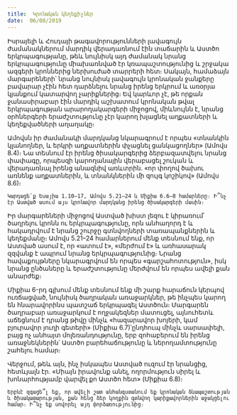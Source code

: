 ```yaml
---
title:  Կրոնական կեղեքիչներ
date:  06/08/2019
---
```


Իսրայելի և Հուդայի թագավորությունների լավագույն ժամանակներում մարդիկ վերադառնում էին տաճարին և Աստծո երկրպագությանը, թեև նույնիսկ այդ ժամանակ նրանց երկրպագությունը միախառնված էր կռապաշտությունից և շրջակա ազգերի կրոններից ներխուժած տարրերի հետ։ Սակայն, համաձայն մարգարեների՝ նրանց նույնիսկ լավագույն կրոնական ջանքերը բավարար չէին հետ դարձնելու նրանց իրենց երկրում և առօրյա կյանքում կատարվող չարիքներից։ Եվ կարևոր չէ, թե որքան ջանասիրաբար էին մարդիկ աշխատում կրոնական թվալ երկրպագության արարողակարգերի միջոցով, միևնույնն է, նրանց օրհներգերի երաժշտությունը չէր կարող խլացնել աղքատների և կեղեքվածների աղաղակը։

Ամովսն իր ժամանակի մարդկանց նկարագրում է որպես «տնանկին կլանողներ, և երկրի աղքատներին փչացնել ցանկացողներ» (Ամովս 8.4)։ Նա տեսնում էր իրենց ծիսակարգերից ձերբազատվելու նրանց փափագը, որպեսզի կարողանային վերաբացել շուկան և վերադառնալ իրենց անազնիվ առևտրին. «որ փողով ծախու առնենք աղքատներին, և տնանկներին մի զույգ կոշիկով» (Ամովս 8.6)։

`Կարդացե՛ք Եսայիա 1.10–17, Ամովս 5.21–24 և Միքիա 6.6–8 համարները։ Ի՞նչ էր Աստված ասում այս կրոնավոր մարդկանց իրենց ծիսակարգերի մասին։`

Իր մարգարեների միջոցով Աստված խիստ լեզու է կիրառում՝ ծաղրելու կրոնն ու երկրպագությունը, որն անհաղորդ է և հակադրվում է նրանց շուրջը գտնվողների տառապանքներին և կեղեքմանը։ Ամովս 5.21–24 համարներում մենք տեսնում ենք, որ Աստված ասում է, որ «ատում է», «մերժում է» և առհասարակ զզվանք է ապրում նրանց երկրպագությունից։ Նրանց հավաքույթները նկարագրվում են որպես «գարշահոտություն», իսկ նրանց ընծաները և երաժշտությունը մերժվում են որպես ավելի քան անարժեք։

Միքիա 6-րդ գլխում մենք տեսնում ենք մի շարք հարաճուն կերպով ուռճացված, նույնիսկ ծաղրական առաջարկներ, թե ինչպես կարող են հնարավորինս պատշաճ երկրպագել Աստծուն։ Մարգարեն ծաղրաբար առաջարկում է ողջակեզներ մատուցել, այնուհետև աճեցնում է դրանց թիվը մինչև «հազարավոր խոյերի, կամ բյուրավոր յուղի գետերի» (Միքիա 6.7)՝ընդհուպ մինչև սարսափելի, բայց ոչ անհայտ մոլեռանդությունը, երբ զոհաբերում են իրենց առաջնեկներին՝ Աստծո բարեհաճությունը և ներողամտությունը շահելու համար։

Վերջում, թեև այն, ինչ իսկապես Աստված ուզում էր նրանցից, հետևյալն էր. «Միայն իրավունք անել, ողորմություն սիրել և խոնարհությամբ վարվել քո Աստծո հետ» (Միքիա 6.8)։

`Երբևէ զգացե՞լ եք, որ ավելի շատ անհանգստանում եք կրոնական ձևապաշտության և ծիսակատարության, քան հենց ձեր կողքին գտնվող կարիքավորներին աջակցելու համար։ Ի՞նչ եք սովորել այդ փորձառությունից։`